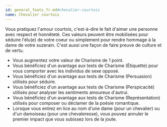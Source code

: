 ```yaml
---
id: general_feats_fr.md#chevalier-courtois
name: Chevalier courtois
---
```


Vous pratiquez l'amour courtois, c'est-à-dire le fait d'aimer une personne avec respect et honnêteté. Ces valeurs peuvent être mobilisées pour séduire l'élu(e) de votre coeur ou simplement pour rendre hommage à la dame de votre suzerain. C'est aussi une façon de faire preuve de culture et de vertu.

* Vous augmentez votre valeur de Charisme de 1 point.
* Vous bénéficiez d'un avantage aux tests de Charisme (Étiquette) pour vous comporter avec les individus de sexe opposé.
* Vous bénéficiez d'un avantage aux tests de Charisme (Persuasion) utilisés pour séduire.
* Vous bénéficiez d'un avantage aux tests de Charisme (Perspicacité) utilisés pour analyser les sentiments amoureux d'autrui.
* Vous bénéficiez d'un avantage aux tests de Charisme (Représentation) utilisés pour composer ou déclamer de la poésie romantique.
* Lorsque vous entrez en lice au nom d'une dame (pour un chevalier) ou d'un damoiseau (pour une chevaleresse), vous pouvez annuler le premier impact que vous subissez lors de la joute.

